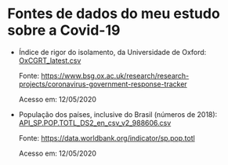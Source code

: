 # Fontes de dados do meu estudo sobre a Covid-19

- Índice de rigor do isolamento, da Universidade de Oxford: [OxCGRT_latest.csv](OxCGRT_latest.csv)
  
  Fonte: https://www.bsg.ox.ac.uk/research/research-projects/coronavirus-government-response-tracker

  Acesso em: 12/05/2020

- População dos países, inclusive do Brasil (números de 2018): [API_SP.POP.TOTL_DS2_en_csv_v2_988606.csv](API_SP.POP.TOTL_DS2_en_csv_v2_988606.csv)

  Fonte: https://data.worldbank.org/indicator/sp.pop.totl

  Acesso em: 12/05/2020
